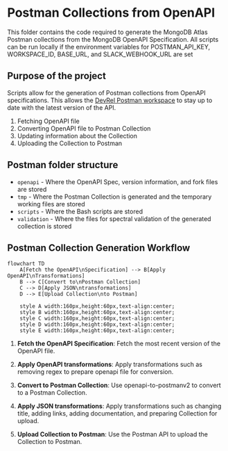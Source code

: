 # Postman Collections from OpenAPI

This folder contains the code required to generate the MongoDB Atlas Postman collections from the MongoDB OpenAPI Specification. All scripts can be run locally if the environment variables for POSTMAN_API_KEY, WORKSPACE_ID, BASE_URL, and SLACK_WEBHOOK_URL are set

## Purpose of the project

Scripts allow for the generation of Postman collections from OpenAPI specifications. This allows
the [DevRel Postman workspace](https://www.postman.com/mongodb-devrel) to stay up to date with the latest version of the
API.

1. Fetching OpenAPI file
2. Converting OpenAPI file to Postman Collection
3. Updating information about the Collection
4. Uploading the Collection to Postman

## Postman folder structure

- `openapi` - Where the OpenAPI Spec, version information, and fork files are stored
- `tmp` - Where the Postman Collection is generated and the temporary working files are stored
- `scripts` - Where the Bash scripts are stored
- `validation` - Where the files for spectral validation of the generated collection is stored

## Postman Collection Generation Workflow

```mermaid
flowchart TD
    A[Fetch the OpenAPI\nSpecification] --> B[Apply OpenAPI\nTransformations]
    B --> C[Convert to\nPostman Collection]
    C --> D[Apply JSON\ntransformations]
    D --> E[Upload Collection\nto Postman]

    style A width:160px,height:60px,text-align:center;
    style B width:160px,height:60px,text-align:center;
    style C width:160px,height:60px,text-align:center;
    style D width:160px,height:60px,text-align:center;
    style E width:160px,height:60px,text-align:center;
```

1. **Fetch the OpenAPI Specification**: Fetch the most recent version of the OpenAPI file.

2. **Apply OpenAPI transformations**: Apply transformations such as removing regex to prepare openapi file for
   conversion.

3. **Convert to Postman Collection**: Use openapi-to-postmanv2 to convert to a Postman Collection.

4. **Apply JSON transformations**: Apply transformations such as changing title, adding links, adding documentation, and preparing Collection
   for upload.

5. **Upload Collection to Postman**: Use the Postman API to upload the Collection to Postman.
